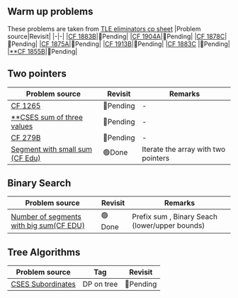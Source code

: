 ## Warm up problems
These problems are taken from [TLE eliminators cp sheet](https://www.tle-eliminators.com/cp-sheet)
|Problem source|Revisit|
|-|-|
|[CF 1883B](https://codeforces.com/problemset/problem/1883/B)|🔴Pending|
|[CF 1904A](https://codeforces.com/problemset/problem/1904/A)|🔴Pending|
|[CF 1878C](https://codeforces.com/problemset/problem/1878/C)|🔴Pending|
|[CF 1875A](https://codeforces.com/problemset/problem/1875/A)|🔴Pending|
|[CF 1913B](https://codeforces.com/problemset/problem/1913/B)|🔴Pending|
|[CF 1883C](https://codeforces.com/contest/1883/problem/C)   |🔴Pending|
|[**CF 1855B](https://codeforces.com/problemset/problem/1855/B)|🔴Pending|

## Two pointers
|Problem source|Revisit|Remarks|
|--------------|-------|-------|
|[CF 1265](https://codeforces.com/contest/1265/problem/B)|🔴Pending|-|
|[**CSES sum of three values](https://cses.fi/problemset/task/1641)|🔴Pending|-|
|[CF 279B](https://codeforces.com/problemset/problem/279/B)|🔴Pending|-|
|[Segment with small sum (CF Edu)](https://codeforces.com/edu/course/2/lesson/9/2/practice/contest/307093/problem/A)|🟢Done|Iterate the array with two pointers|


## Binary Search
|Problem source|Revisit|Remarks|
|--------------|-------|-------|
|[Number of segments with big sum(CF EDU)]()|🟢Done|Prefix sum , Binary Seach (lower/upper bounds)|


## Tree Algorithms

| Problem source | Tag | Revisit |
| --- | --- | --- |
|[CSES Subordinates](https://cses.fi/problemset/task/1674) | DP on tree | 🔴Pending |


<!-- 🟢 🔴-->

